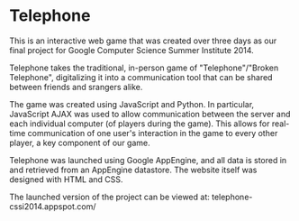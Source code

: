 Telephone
=========
This is an interactive web game that was created over three days as our final project for
Google Computer Science Summer Institute 2014.

Telephone takes the traditional, in-person game of "Telephone"/"Broken Telephone", digitalizing it into a communication tool
that can be shared between friends and srangers alike.

The game was created using JavaScript and Python. In particular, JavaScript AJAX was used to allow communication between 
the server and each individual computer (of players during the game). This allows for real-time communication of one user's
interaction in the game to every other player, a key component of our game. 

Telephone was launched using Google AppEngine, and all data is stored in and retrieved from an AppEngine datastore. The website itself was designed with HTML and CSS.

The launched version of the project can be viewed at: telephone-cssi2014.appspot.com/
